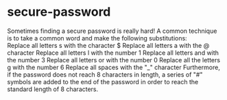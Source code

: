 # secure-password
Sometimes finding a secure password is really hard! A common technique is to take a common word and make the following substitutions:  
Replace all letters s with the character $ 
Replace all letters a with the @ character 
Replace all letters l with the number 1 
Replace all letters and with the number 3 
Replace all letters or with the number 0 
Replace all the letters g with the number 6 
Replace all spaces with the "_" character Furthermore, if the password does not reach 8 characters in length, a series of "#" symbols are added to the end of the password in order to reach the standard length of 8 characters.

